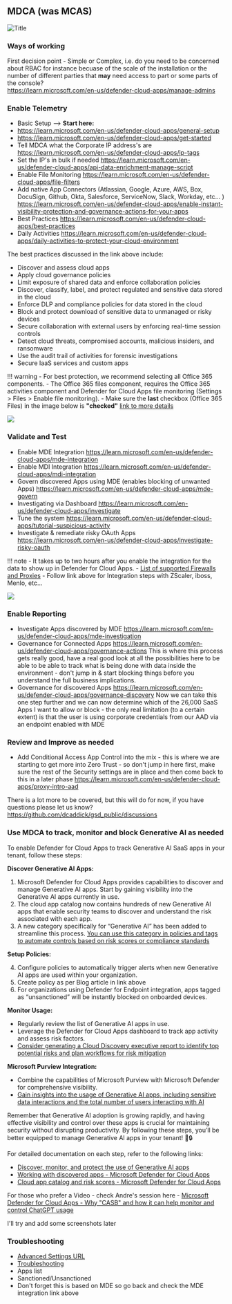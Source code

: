 ## **MDCA (was MCAS)**

![Title](https://encrypted-tbn0.gstatic.com/images?q=tbn:ANd9GcTQs2hcOLld13doGTbvIknglVMDxEoot1EJ3g&usqp=CAU)

### **Ways of working**
First decision point - Simple or Complex, i.e. do you need to be concerned about RBAC for instance becuase of the scale of the installation or the number of different parties that **may** need access to part or some parts of the console?  
<https://learn.microsoft.com/en-us/defender-cloud-apps/manage-admins>



### **Enable Telemetry**

- Basic Setup --> **Start here:**
-   <https://learn.microsoft.com/en-us/defender-cloud-apps/general-setup>
-   <https://learn.microsoft.com/en-us/defender-cloud-apps/get-started>
- Tell MDCA what the Corporate IP address's are 
<https://learn.microsoft.com/en-us/defender-cloud-apps/ip-tags>
- Set the IP's in bulk if needed
<https://learn.microsoft.com/en-us/defender-cloud-apps/api-data-enrichment-manage-script>
-   Enable File Monitoring
<https://learn.microsoft.com/en-us/defender-cloud-apps/file-filters>
- Add native App Connectors
(Atlassian, Google, Azure, AWS, Box, DocuSign, Github, Okta, Salesforce, ServiceNow, Slack, Workday, etc... )
<https://learn.microsoft.com/en-us/defender-cloud-apps/enable-instant-visibility-protection-and-governance-actions-for-your-apps>
- Best Practices
<https://learn.microsoft.com/en-us/defender-cloud-apps/best-practices>
- Daily Activities
<https://learn.microsoft.com/en-us/defender-cloud-apps/daily-activities-to-protect-your-cloud-environment>

The best practices discussed in the link above include:

-   Discover and assess cloud apps
-   Apply cloud governance policies
-   Limit exposure of shared data and enforce collaboration policies
-   Discover, classify, label, and protect regulated and sensitive data stored in the cloud
-   Enforce DLP and compliance policies for data stored in the cloud
-   Block and protect download of sensitive data to unmanaged or risky devices
-   Secure collaboration with external users by enforcing real-time session controls
-   Detect cloud threats, compromised accounts, malicious insiders, and ransomware
-   Use the audit trail of activities for forensic investigations
-   Secure IaaS services and custom apps

!!! warning
    -   For best protection, we recommend selecting all Office 365 components.
    -   The Office 365 files component, requires the Office 365 activities component and Defender for Cloud Apps file monitoring (Settings > Files > Enable file monitoring).
    -   Make sure the **last** checkbox (Office 365 Files) in the image below is **"checked"** [link to more details](<https://learn.microsoft.com/en-us/defender-cloud-apps/connect-office-365>) 

![](https://learn.microsoft.com/en-us/defender-cloud-apps/media/connect-o365-components.png)

### **Validate and Test**

-   Enable MDE Integration
<https://learn.microsoft.com/en-us/defender-cloud-apps/mde-integration> 
-   Enable MDI Integration
<https://learn.microsoft.com/en-us/defender-cloud-apps/mdi-integration>
-   Govern discovered Apps using MDE (enables blocking of unwanted Apps)
<https://learn.microsoft.com/en-us/defender-cloud-apps/mde-govern>
-   Investigating via Dashboard
<https://learn.microsoft.com/en-us/defender-cloud-apps/investigate>
-   Tune the system 
<https://learn.microsoft.com/en-us/defender-cloud-apps/tutorial-suspicious-activity>
-   Investigate & remediate risky OAuth Apps
<https://learn.microsoft.com/en-us/defender-cloud-apps/investigate-risky-oauth>

!!! note
    -   It takes up to two hours after you enable the integration for the data to show up in Defender for Cloud Apps.
    -   [List of supported Firewalls and Proxies](<https://learn.microsoft.com/en-us/defender-cloud-apps/set-up-cloud-discovery#supported-firewalls-and-proxies->)
    -   Follow link above for Integration steps with ZScaler, iboss, Menlo, etc...


![](https://learn.microsoft.com/en-us/defender-cloud-apps/media/mde-settings.png)

### **Enable Reporting**

- Investigate Apps discovered by MDE 
<https://learn.microsoft.com/en-us/defender-cloud-apps/mde-investigation>
- Governance for Connected Apps
<https://learn.microsoft.com/en-us/defender-cloud-apps/governance-actions>
This is where this process gets really good, have a real good look at all the possibilities here to be able to be able to track what is being done with data inside the environment - don't jump in & start blocking things before you understand the full business implications. 
- Governance for discovered Apps
<https://learn.microsoft.com/en-us/defender-cloud-apps/governance-discovery>
Now we can take this one step further and we can now determine which of the 26,000 SaaS Apps I want to allow or block - the only real limitation (to a certain extent) is that the user is using corporate credentials from our AAD via an endpoint enabled with MDE 

### **Review and Improve as needed**

- Add Conditional Access App Control into the mix - this is where we are starting to get more into Zero Trust - so don't jump in here first, make sure the rest of the Security settings are in place and then come back to this in a later phase
<https://learn.microsoft.com/en-us/defender-cloud-apps/proxy-intro-aad>

There is a lot more to be covered, but this will do for now, if you have questions please let us know?
<https://github.com/dcaddick/gsd_public/discussions>


### **Use MDCA to track, monitor and block Generative AI as needed**

To enable Defender for Cloud Apps to track Generative AI SaaS apps in your tenant, follow these steps:

**Discover Generative AI Apps:**

1. Microsoft Defender for Cloud Apps provides capabilities to discover and manage Generative AI apps. Start by gaining visibility into the Generative AI apps currently in use.
2. The cloud app catalog now contains hundreds of new Generative AI apps that enable security teams to discover and understand the risk associated with each app.
3. A new category specifically for “Generative AI” has been added to streamline this process. [You can use this category in policies and tags to automate controls based on risk scores or compliance standards](<https://learn.microsoft.com/en-us/defender-cloud-apps/release-notes#new-cloud-app-catalog-category-for-generative-ai>)

**Setup Policies:**

4. Configure policies to automatically trigger alerts when new Generative AI apps are used within your organization.
5. Create policy as per Blog article in link above
6. For organizations using Defender for Endpoint integration, apps tagged as “unsanctioned” will be instantly blocked on onboarded devices.

**Monitor Usage:**

* Regularly review the list of Generative AI apps in use.
* Leverage the Defender for Cloud Apps dashboard to track app activity and assess risk factors.
* [Consider generating a Cloud Discovery executive report to identify top potential risks and plan workflows for risk mitigation](<https://learn.microsoft.com/en-us/defender-cloud-apps/discovered-apps>)

**Microsoft Purview Integration:**

* Combine the capabilities of Microsoft Purview with Microsoft Defender for comprehensive visibility.
* [Gain insights into the usage of Generative AI apps, including sensitive data interactions and the total number of users interacting with AI](<https://learn.microsoft.com/en-us/defender-cloud-apps/risk-score>)

Remember that Generative AI adoption is growing rapidly, and having effective visibility and control over these apps is crucial for maintaining security without disrupting productivity. By following these steps, you’ll be better equipped to manage Generative AI apps in your tenant! 🚀🔒

For detailed documentation on each step, refer to the following links:
-   [Discover, monitor, and protect the use of Generative AI apps](<https://techcommunity.microsoft.com/t5/microsoft-defender-xdr-blog/discover-monitor-and-protect-the-use-of-generative-ai-apps/ba-p/3999228>)
-   [Working with discovered apps - Microsoft Defender for Cloud Apps](<https://learn.microsoft.com/en-us/defender-cloud-apps/discovered-apps>)
-   [Cloud app catalog and risk scores - Microsoft Defender for Cloud Apps](<https://learn.microsoft.com/en-us/defender-cloud-apps/risk-score>)

For those who prefer a Video - check Andre's session here - [Microsoft Defender for Cloud Apps - Why "CASB" and how it can help monitor and control ChatGPT usage](<https://youtu.be/8ysJBowXzGU?si=c8wVLJK0ritrzaLl>)

I'll try and add some screenshots later

### **Troubleshooting**

- [Advanced Settings URL](<https://security.microsoft.com/cloudapps/settings>) 
- [Troubleshooting](<https://learn.microsoft.com/en-us/defender-cloud-apps/troubleshooting-cloud-discovery>)
-   Apps list
-   Sanctioned/Unsanctioned
-   Don't forget this is based on MDE so go back and check the MDE integration link above
